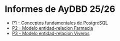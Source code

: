 # Informes de AyDBD 25/26

- [P1 - Conceptos fundamentales de PostgreSQL](./P1%20-%20Conceptos%20fundamentales%20de%20PostgreSQL.md)
- [P2 - Modelo entidad-relacion Farmacia](./P2%20-%20Modelo%20entidad-relacion%20Farmacia.md)
- [P3 - Modelo entidad-relacion Viveros](./P3%20-%20Modela%20entidad-relacion%20Viveros.md)
